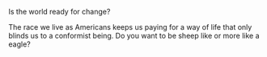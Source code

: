 Is the world ready for change?

 The race we live as Americans keeps us paying for a way of life that only blinds us to a conformist being. Do you want to be sheep like or more like a eagle?
